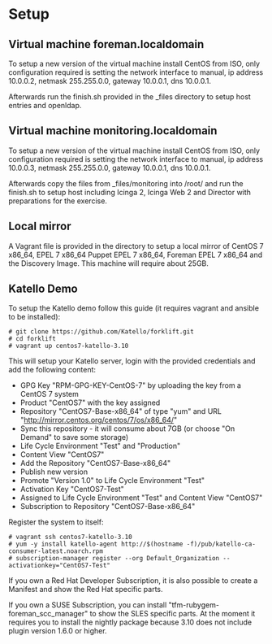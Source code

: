 # Setup

## Virtual machine foreman.localdomain

To setup a new version of the virtual machine install CentOS from ISO, only configuration required is
setting the network interface to manual, ip address 10.0.0.2, netmask 255.255.0.0, gateway 10.0.0.1,
dns 10.0.0.1.

Afterwards run the finish.sh provided in the _files directory to setup host entries and openldap.

## Virtual machine monitoring.localdomain

To setup a new version of the virtual machine install CentOS from ISO, only configuration required is
setting the network interface to manual, ip address 10.0.0.3, netmask 255.255.0.0, gateway 10.0.0.1,
dns 10.0.0.1.

Afterwards copy the files from _files/monitoring into /root/ and run the finish.sh to setup host including
Icinga 2, Icinga Web 2 and Director with preparations for the exercise.

## Local mirror

A Vagrant file is provided in the directory to setup a local mirror of CentOS 7 x86_64, EPEL 7 x86_64
Puppet EPEL 7 x86_64, Foreman EPEL 7 x86_64 and the Discovery Image. This machine will require about
25GB.

## Katello Demo

To setup the Katello demo follow this guide (it requires vagrant and ansible to be installed):

    # git clone https://github.com/Katello/forklift.git
    # cd forklift
    # vagrant up centos7-katello-3.10

This will setup your Katello server, login with the provided credentials and add the following content:

* GPG Key "RPM-GPG-KEY-CentOS-7" by uploading the key from a CentOS 7 system
* Product "CentOS7" with the key assigned
* Repository "CentOS7-Base-x86_64" of type "yum" and URL "http://mirror.centos.org/centos/7/os/x86_64/"
* Sync this repository - it will consume about 7GB (or choose "On Demand" to save some storage)
* Life Cycle Environment "Test" and "Production"
* Content View "CentOS7"
 * Add the Repository "CentOS7-Base-x86_64"
 * Publish new version
 * Promote "Version 1.0" to Life Cycle Environment "Test"
* Activation Key "CentOS7-Test"
 * Assigned to Life Cycle Environment "Test" and Content View "CentOS7"
 * Subscription to Repository "CentOS7-Base-x86_64"

Register the system to itself:

    # vagrant ssh centos7-katello-3.10
    # yum -y install katello-agent http://$(hostname -f)/pub/katello-ca-consumer-latest.noarch.rpm
    # subscription-manager register --org Default_Organization --activationkey="CentOS7-Test"

If you own a Red Hat Developer Subscription, it is also possible to create a Manifest and show the Red Hat
specific parts.

If you own a SUSE Subscription, you can install "tfm-rubygem-foreman_scc_manager" to show the SLES specific
parts. At the moment it requires you to install the nightly package because 3.10 does not include plugin
version 1.6.0 or higher.
